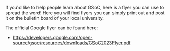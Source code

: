If you'd like to help people learn about GSoC, here is a flyer you can use to spread the word!
Here you will find flyers you can simply print out and post it on the bulletin board of your local university.

The official Google flyer can be found here: 
* https://developers.google.com/open-source/gsoc/resources/downloads/GSoC2023Flyer.pdf
